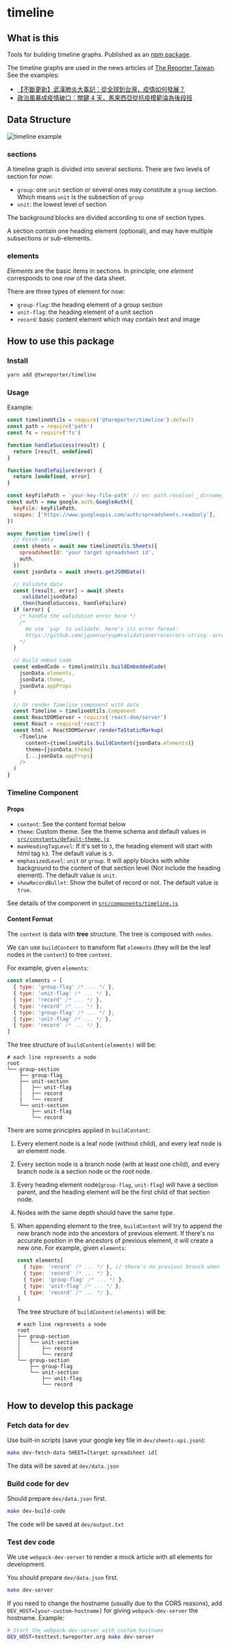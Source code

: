 # timeline

## What is this

Tools for building timeline graphs. Published as an [npm package](https://www.npmjs.com/package/@twreporter/timeline).

The timeline graphs are used in the news articles of [The Reporter Taiwan](https://www.twreporter.org). See the examples:

- [【不斷更新】武漢肺炎大事記：從全球到台灣，疫情如何發展？](https://www.twreporter.org/a/2019-ncov-epidemic)
- [政治風暴成疫情破口：關鍵 4 天，馬來西亞從抗疫模範淪為後段班](https://www.twreporter.org/a/opinion-covid-19-malaysia-coup-and-epidemic)

## Data Structure

![timeline example](./timeline.jpg)

### sections

A timeline graph is divided into several sections. There are two levels of section for now:

- `group`: one `unit` section or several ones may constitute a `group` section. Which means `unit` is the subsection of `group`
- `unit`: the lowest level of section

The background blocks are divided according to one of section types.

A section contain one heading element (optional), and may have multiple subsections or sub-elements.

### elements

_Elements_ are the basic items in sections. In principle, one _element_ corresponds to one _row_ of the data sheet.

There are three types of element for now:

- `group-flag`: the heading element of a group section
- `unit-flag`: the heading element of a unit section
- `record`: basic content element which may contain text and image

## How to use this package

### Install

```bash
yarn add @twreporter/timeline
```

### Usage

Example:

```js
const timelineUtils = require('@twreporter/timeline').default
const path = require('path')
const fs = require('fs')

function handleSuccess(result) {
  return [result, undefined]
}

function handleFailure(error) {
  return [undefined, error]
}

const keyFilePath = 'your-key-file-path' // ex: path.resolve(__dirname, './service-account.json')
const auth = new google.auth.GoogleAuth({
  keyFile: keyFilePath,
  scopes: ['https://www.googleapis.com/auth/spreadsheets.readonly'],
})

async function timeline() {
  // Fetch data
  const sheets = await new timelineUtils.Sheets({
    spreadsheetId: 'your target spreadsheet id',
    auth,
  })
  const jsonData = await sheets.getJSONData()

  // Validate data
  const [result, error] = await sheets
    .validate(jsonData)
    .then(handleSuccess, handleFailure)
  if (error) {
    /* handle the validation error here */
    /*
      We use `yup` to validate. Here's its error format:
      https://github.com/jquense/yup#validationerrorerrors-string--arraystring-value-any-path-string
    */
  }

  // Build embed code
  const embedCode = timelineUtils.buildEmbeddedCode(
    jsonData.elements,
    jsonData.theme,
    jsonData.appProps
  )

  // Or render Timeline component with data
  const Timeline = timelineUtils.Component
  const ReactDOMServer = require('react-dom/server')
  const React = require('react')
  const html = ReactDOMServer.renderToStaticMarkup(
    <Timeline
      content={timelineUtils.buildContent(jsonData.elements)}
      theme={jsonData.theme}
      {...jsonData.appProps}
    />
  )
}
```

### Timeline Component

#### Props

- `content`: See the content format below
- `theme`: Custom theme. See the theme schema and default values in [`src/constants/default-theme.js`](https://github.com/twreporter/orangutan-monorepo/blob/master/packages/timeline/src/constants/default-theme.js)
- `maxHeadingTagLevel`: If it's set to `3`, the heading element will start with html tag `h3`. The default value is `3`.
- `emphasizedLevel`: `unit` or `group`. It will apply blocks with white background to the content of that section level (Not include the heading element). The default value is `unit`.
- `showRecordBullet`: Show the bullet of record or not. The default value is `true`.

See details of the component in [`src/components/timeline.js`](https://github.com/twreporter/orangutan-monorepo/blob/master/packages/timeline/src/components/timeline.js)

#### Content Format

The `content` is data with **tree** structure. The tree is composed with `nodes`.

We can use `buildContent` to transform flat `elements` (they will be the leaf nodes in the `content`) to tree `content`.

For example, given `elements`:

```js
const elements = [
  { type: 'group-flag' /* ... */ },
  { type: 'unit-flag' /* ... */ },
  { type: 'record' /* ... */ },
  { type: 'record' /* ... */ },
  { type: 'group-flag' /* ... */ },
  { type: 'unit-flag' /* ... */ },
  { type: 'record' /* ... */ },
]
```

The tree structure of `buildContent(elements)` will be:

```
# each line represents a node
root
└── group-section
    ├── group-flag
    ├── unit-section
    |   ├── unit-flag
    |   ├── record
    |   └── record
    └── unit-section
        ├── unit-flag
        └── record
```

There are some principles applied in `buildContent`:

1. Every element node is a leaf node (without child), and every leaf node is an element node.
2. Every section node is a branch node (with at least one child), and every branch node is a section node or the root node.
3. Every heading element node(`group-flag`, `unit-flag`) will have a section parent, and the heading element will be the first child of that section node.
4. Nodes with the same depth should have the same type.
5. When appending element to the tree, `buildContent` will try to append the new branch node into the ancestors of previous element. If there's no accurate position in the ancestors of previous element, it will create a new one. For example, given `elements`:

   ```js
   const elements[
     { type: 'record' /* ... */ }, // there's no previous branch when appending this first record, so we will create a new branch for it
     { type: 'record' /* ... */ },
     { type: 'group-flag' /* ... */ },
     { type: 'unit-flag' /* ... */ },
     { type: 'record' /* ... */ },
   ]
   ```

   The tree structure of `buildContent(elements)` will be:

   ```
   # each line represents a node
   root
   ├── group-section
   │   └── unit-section
   │       ├── record
   │       └── record
   └── group-section
       ├── group-flag
       └── unit-section
           ├── unit-flag
           └── record
   ```

## How to develop this package

### Fetch data for dev

Use built-in scripts (save your google key file in `dev/sheets-api.json`):

```sh
make dev-fetch-data SHEET=[target spreadsheet id]
```

The data will be saved at `dev/data.json`

### Build code for dev

Should prepare `dev/data.json` first.

```sh
make dev-build-code
```

The code will be saved at `dev/output.txt`

### Test dev code

We use `webpack-dev-server` to render a mock article with all elements for development.

You should prepare `dev/data.json` first.

```sh
make dev-server
```

If you need to change the hostname (usually due to the CORS reasons), add `DEV_HOST=[your-custom-hostname]` for giving `webpack-dev-server` the hostname. Example:

```sh
# Start the webpack-dev-server with custom hostname
DEV_HOST=testtest.twreporter.org make dev-server
```
